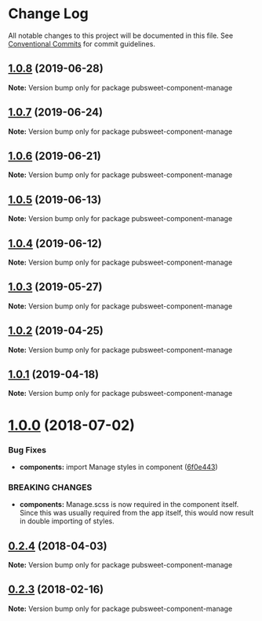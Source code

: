 # Change Log

All notable changes to this project will be documented in this file.
See [Conventional Commits](https://conventionalcommits.org) for commit guidelines.

## [1.0.8](https://gitlab.coko.foundation/pubsweet/pubsweet/compare/pubsweet-component-manage@1.0.7...pubsweet-component-manage@1.0.8) (2019-06-28)

**Note:** Version bump only for package pubsweet-component-manage





## [1.0.7](https://gitlab.coko.foundation/pubsweet/pubsweet/compare/pubsweet-component-manage@1.0.6...pubsweet-component-manage@1.0.7) (2019-06-24)

**Note:** Version bump only for package pubsweet-component-manage





## [1.0.6](https://gitlab.coko.foundation/pubsweet/pubsweet/compare/pubsweet-component-manage@1.0.5...pubsweet-component-manage@1.0.6) (2019-06-21)

**Note:** Version bump only for package pubsweet-component-manage





## [1.0.5](https://gitlab.coko.foundation/pubsweet/pubsweet/compare/pubsweet-component-manage@1.0.4...pubsweet-component-manage@1.0.5) (2019-06-13)

**Note:** Version bump only for package pubsweet-component-manage





## [1.0.4](https://gitlab.coko.foundation/pubsweet/pubsweet/compare/pubsweet-component-manage@1.0.3...pubsweet-component-manage@1.0.4) (2019-06-12)

**Note:** Version bump only for package pubsweet-component-manage





## [1.0.3](https://gitlab.coko.foundation/pubsweet/pubsweet/compare/pubsweet-component-manage@1.0.2...pubsweet-component-manage@1.0.3) (2019-05-27)

**Note:** Version bump only for package pubsweet-component-manage





## [1.0.2](https://gitlab.coko.foundation/pubsweet/pubsweet/compare/pubsweet-component-manage@1.0.1...pubsweet-component-manage@1.0.2) (2019-04-25)

**Note:** Version bump only for package pubsweet-component-manage





## [1.0.1](https://gitlab.coko.foundation/pubsweet/pubsweet/compare/pubsweet-component-manage@1.0.0...pubsweet-component-manage@1.0.1) (2019-04-18)

**Note:** Version bump only for package pubsweet-component-manage





<a name="1.0.0"></a>
# [1.0.0](https://gitlab.coko.foundation/pubsweet/pubsweet/compare/pubsweet-component-manage@0.2.4...pubsweet-component-manage@1.0.0) (2018-07-02)


### Bug Fixes

* **components:** import Manage styles in component ([6f0e443](https://gitlab.coko.foundation/pubsweet/pubsweet/commit/6f0e443))


### BREAKING CHANGES

* **components:** Manage.scss is now required in the component itself. Since this was usually
required from the app itself, this would now result in double importing of styles.




<a name="0.2.4"></a>
## [0.2.4](https://gitlab.coko.foundation/pubsweet/pubsweet/compare/pubsweet-component-manage@0.2.3...pubsweet-component-manage@0.2.4) (2018-04-03)




**Note:** Version bump only for package pubsweet-component-manage

<a name="0.2.3"></a>

## [0.2.3](https://gitlab.coko.foundation/pubsweet/pubsweet/compare/pubsweet-component-manage@0.2.2...pubsweet-component-manage@0.2.3) (2018-02-16)

**Note:** Version bump only for package pubsweet-component-manage
